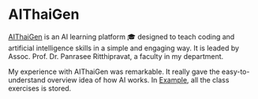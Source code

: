 # AIThaiGen
[AIThaiGen](https://aithaigen.in.th/) is an AI learning platform 🎓 designed to teach coding and artificial intelligence skills in a simple and engaging way. It is leaded by Assoc. Prof. Dr. Panrasee Ritthipravat, a faculty in my department.

My experience with AIThaiGen was remarkable. It really gave the easy-to-understand overview idea of how AI works.
In [Example](https://github.com/kaoqueri/Milly-Learning_Journey/tree/main/AIThaiGen_Experience/Example), all the class exercises is stored.
